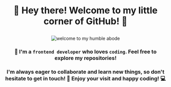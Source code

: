 
# <p align="center">🙌 Hey there! Welcome to my little corner of GitHub! 🎉</p>
<p align="center">
  <img src="https://github.com/halilatilla/halilatilla/assets/27916419/b669696f-632e-42ba-848a-d04d8a908e22" alt="welcome to my humble abode" />
</p>

### <p align="center">👋 I'm a `frontend developer` who loves `coding`. Feel free to explore my repositories! 
### <p align="center"> I'm always eager to collaborate and learn new things, so don't hesitate to get in touch! 💬 Enjoy your visit and happy coding! 💻
